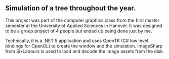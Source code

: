 ## Simulation of a tree throughout the year.

This project was part of the computer graphics class from the first master
semester at the University of Applied Sciences in Hanover. It was designed to
be a group project of 4 people but ended up being done just by me.

Technically, it is a .NET 5 application and uses OpenTK (C# low level bindings
for OpenGL) to create the window and the simulation. ImageSharp from SixLabours
is used to load and decode the image assets from the disk.
